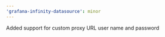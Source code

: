 ```yaml
---
'grafana-infinity-datasource': minor
---
```


Added support for custom proxy URL user name and password
